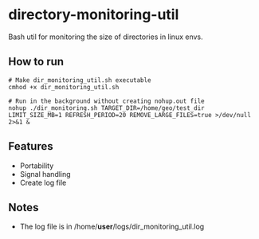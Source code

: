 # directory-monitoring-util
Bash util for monitoring the size of directories in linux envs.

## How to run
```{shell}
# Make dir_monitoring_util.sh executable
cmhod +x dir_monitoring_util.sh

# Run in the background without creating nohup.out file
nohup ./dir_monitoring.sh TARGET_DIR=/home/geo/test_dir LIMIT_SIZE_MB=1 REFRESH_PERIOD=20 REMOVE_LARGE_FILES=true >/dev/null 2>&1 & 
```
## Features
* Portability
* Signal handling
* Create log file

## Notes
* The log file is in /home/**user**/logs/dir_monitoring_util.log
